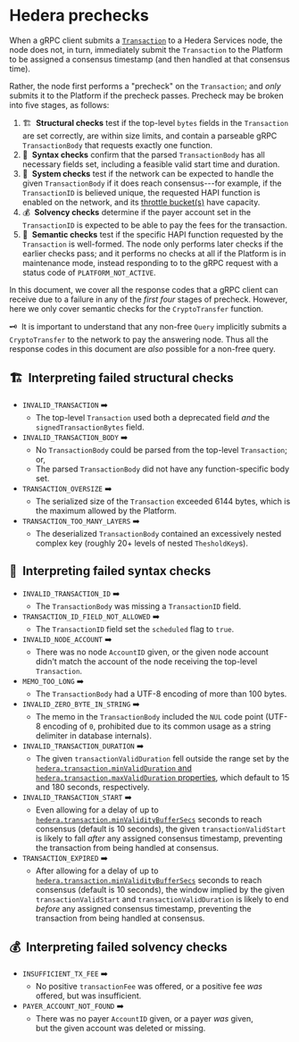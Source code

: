 # Hedera prechecks

When a gRPC client submits a [`Transaction`](https://hashgraph.github.io/hedera-protobufs/#Transaction.proto)
to a Hedera Services node, the node does not, in turn, immediately
submit the `Transaction` to the Platform to be assigned a consensus
timestamp (and then handled at that consensus time).

Rather, the node first performs a "precheck" on the `Transaction`; and 
_only_ submits it to the Platform if the precheck passes. Precheck 
may be broken into five stages, as follows:
  1. :building_construction:&nbsp; **Structural checks** test 
  if the top-level `bytes` fields in the `Transaction` are set 
  correctly, are within size limits, and contain a parseable
  gRPC `TransactionBody` that requests exactly one function.
  2. :memo:&nbsp; **Syntax checks** confirm that the parsed
  `TransactionBody` has all necessary fields set, including 
  a feasible valid start time and duration.
  3. :safety_pin:&nbsp; **System checks** test if the network can be 
  expected to handle the given `TransactionBody` if it does reach 
  consensus---for example, if the `TransactionID` is believed unique, 
  the requested HAPI function is enabled on the network, and its
  [throttle bucket(s)](./throttle-design.md) have capacity.
  4. :moneybag:&nbsp; **Solvency checks** determine if the payer 
  account set in the `TransactionID` is expected to be able to pay the 
  fees for the transaction.
  5. :dart:&nbsp; **Semantic checks** test if the specific HAPI
  function requested by the `Transaction` is well-formed.
The node only performs later checks if the earlier checks pass; and 
it performs no checks at all if the Platform is in maintenance mode, 
instead responding to to the gRPC request with a status code of 
`PLATFORM_NOT_ACTIVE`.

In this document, we cover all the response codes that a gRPC client 
can receive due to a failure in any of the _first four_ stages of 
precheck. However, here we only cover semantic checks for the 
`CryptoTransfer` function.

:old_key:&nbsp; It is important to understand that any non-free
`Query` implicitly submits a `CryptoTransfer` to the network to 
pay the answering node. Thus all the response codes in this document
are _also_ possible for a non-free query.

## :building_construction:&nbsp; Interpreting failed structural checks
- `INVALID_TRANSACTION` :arrow_right:
  * The top-level `Transaction` used both a deprecated field _and_ 
    the `signedTransactionBytes` field.
- `INVALID_TRANSACTION_BODY` :arrow_right:
  * No `TransactionBody` could be parsed from the top-level `Transaction`; or,
  * The parsed `TransactionBody` did not have any function-specific body set.
- `TRANSACTION_OVERSIZE` :arrow_right:
  * The serialized size of the `Transaction` exceeded 6144 bytes,
    which is the maximum allowed by the Platform.
- `TRANSACTION_TOO_MANY_LAYERS` :arrow_right:
  * The deserialized `TransactionBody` contained an excessively nested 
    complex key (roughly 20+ levels of nested `ThesholdKey`s).

## :memo:&nbsp; Interpreting failed syntax checks
- `INVALID_TRANSACTION_ID` :arrow_right:
  * The `TransactionBody` was missing a `TransactionID` field.
- `TRANSACTION_ID_FIELD_NOT_ALLOWED` :arrow_right:
  * The `TransactionID` field set the `scheduled` flag to `true`.
- `INVALID_NODE_ACCOUNT` :arrow_right:
  * There was no node `AccountID` given, or the given node 
    account didn't match the account of the node receiving the
    top-level `Transaction`. 
- `MEMO_TOO_LONG` :arrow_right:
  * The `TransactionBody` had a UTF-8 encoding of more than 100 bytes.
- `INVALID_ZERO_BYTE_IN_STRING` :arrow_right:
  * The memo in the `TransactionBody` included the `NUL` code point 
    (UTF-8 encoding of `0`, prohibited due to its common usage as a 
    string delimiter in database internals).
- `INVALID_TRANSACTION_DURATION` :arrow_right:
  * The given `transactionValidDuration` fell outside the range set
    by the [`hedera.transaction.minValidDuration` and `hedera.transaction.maxValidDuration` properties](../hedera-node/src/main/resources/bootstrap.properties), which default to 15 and 180 seconds, respectively.
- `INVALID_TRANSACTION_START` :arrow_right:
  * Even allowing for a delay of up to 
    [`hedera.transaction.minValidityBufferSecs`](../hedera-node/src/main/resources/bootstrap.properties) seconds to reach consensus (default is
    10 seconds), the given `transactionValidStart` is likely to 
    fall _after_ any assigned consensus timestamp, preventing the 
    transaction from being handled at consensus.
- `TRANSACTION_EXPIRED` :arrow_right:
  * After allowing for a delay of up to 
    [`hedera.transaction.minValidityBufferSecs`](../hedera-node/src/main/resources/bootstrap.properties) seconds to reach consensus (default is
    10 seconds), the window implied by the given `transactionValidStart` 
    and `transactionValidDuration` is likely to end _before_ any 
    assigned consensus timestamp, preventing the transaction from 
    being handled at consensus.

## :moneybag:&nbsp; Interpreting failed solvency checks
- `INSUFFICIENT_TX_FEE` :arrow_right:
  * No positive `transactionFee` was offered, or a positive fee
    _was_ offered, but was insufficient.
- `PAYER_ACCOUNT_NOT_FOUND` :arrow_right:
  * There was no payer `AccountID` given, or a payer _was_ given,  
    but the given account was deleted or missing.
